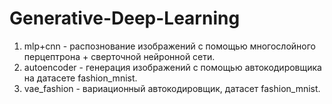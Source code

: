 # Generative-Deep-Learning

1. mlp+cnn - распознование изображений с помощью многослойного перцептрона + сверточной нейронной сети.
2. autoencoder - генерация изображений с помощью автокодировщика на датасете fashion_mnist.
3. vae_fashion - вариационный автокодировщик, датасет fashion_mnist.
